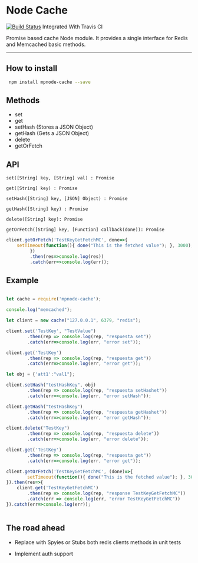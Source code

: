 Node Cache 
===================

[![Build Status](https://travis-ci.org/puricamaykol/node-cache.svg?branch=master)](https://travis-ci.org/puricamaykol/node-cache)  Integrated With Travis CI


Promise based cache Node module. It provides a single interface for Redis and Memcached basic methods.

----------

How to install
-------------

```bash
 npm install mpnode-cache --save
```

Methods
-------------

 - set
 - get
 - setHash (Stores a JSON Object)
 - getHash (Gets a JSON Object)
 - delete
 - getOrFetch

API
-------------

    set([String] key, [String] val) : Promise

    get([String] key) : Promise

    setHash([String] key, [JSON] Object) : Promise

    getHash([String] key) : Promise

    delete([String] key): Promise

    getOrFetch([String] key, [Function] callback(done)): Promise

```javascript
client.getOrFetch('TestKeyGetFetchMC', done=>{
	setTimeout(function(){ done("This is the fetched value"); }, 3000);
         })
         .then(res=>console.log(res))
         .catch(err=>console.log(err));

```

Example
-------------

```javascript

let cache = require('mpnode-cache');

console.log("memcached");

let client = new cache("127.0.0.1", 6379, "redis");

client.set('TestKey', "TestValue")
		.then(rep => console.log(rep, "respuesta set"))
		.catch(err=>console.log(err, "error set"));

client.get('TestKey')
		.then(rep => console.log(rep, "respuesta get"))
		.catch(err=>console.log(err, "error get"));

let obj = {'att1':"val1"};

client.setHash("testHashKey", obj)
		.then(rep => console.log(rep, "respuesta setHashet"))
		.catch(err=>console.log(err, "error setHash"));

client.getHash("testHashKey")
		.then(rep => console.log(rep, "respuesta getHashet"))
		.catch(err=>console.log(err, "error getHash"));

client.delete("TestKey")
		.then(rep => console.log(rep, "respuesta delete"))
		.catch(err=>console.log(err, "error delete"));

client.get('TestKey')
		.then(rep => console.log(rep, "respuesta get"))
		.catch(err=>console.log(err, "error get"));

client.getOrFetch('TestKeyGetFetchMC', (done)=>{
		setTimeout(function(){ done("This is the fetched value"); }, 3000);
}).then(res=>{
	client.get('TestKeyGetFetchMC')
		.then(rep => console.log(rep, "response TestKeyGetFetchMC"))
		.catch(err => console.log(err, "error TestKeyGetFetchMC"))
}).catch(err=>console.log(err));



```



The road ahead
-------------

 - Replace with Spyies or Stubs both redis clients methods in unit tests

 - Implement auth support


